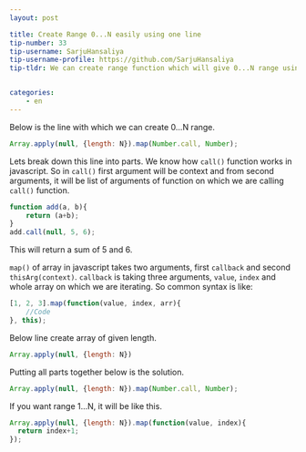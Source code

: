 ```yaml
---
layout: post

title: Create Range 0...N easily using one line
tip-number: 33
tip-username: SarjuHansaliya
tip-username-profile: https://github.com/SarjuHansaliya
tip-tldr: We can create range function which will give 0...N range using one line only


categories:
    - en
---
```


Below is the line with which we can create 0...N range.

```js
Array.apply(null, {length: N}).map(Number.call, Number);
```

Lets break down this line into parts. We know how `call()` function works in javascript. So in `call()` first argument will be context and from second arguments, it will be list of arguments of function on which we are calling `call()` function.

```js
function add(a, b){
    return (a+b);
}
add.call(null, 5, 6);
```
This will return a sum of 5 and 6.

`map()` of array in javascript takes two arguments, first `callback` and second `thisArg(context)`. `callback` is taking three arguments, `value`, `index` and whole array on which we are iterating. So common syntax is like: 

```js
[1, 2, 3].map(function(value, index, arr){
    //Code
}, this);
```
Below line create array of given length.

```js
Array.apply(null, {length: N})
```
Putting all parts together below is the solution.

```js
Array.apply(null, {length: N}).map(Number.call, Number);
```

If you want range 1...N, it will be like this.

```js
Array.apply(null, {length: N}).map(function(value, index){
  return index+1;  
});
```

